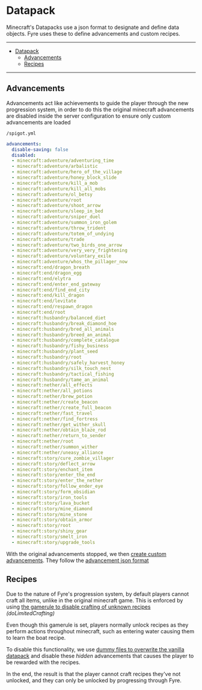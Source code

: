 # Datapack

Minecraft's Datapacks use a json format to designate and define data objects.
Fyre uses these to define advancements and custom recipes.

---

- [Datapack](#datapack)
	- [Advancements](#advancements)
	- [Recipes](#recipes)

---

## Advancements

Advancements act like achievements to guide the player through the new
progression system, in order to do this the original minecraft advancements are
disabled inside the server configuration to ensure only custom advancements are
loaded

`/spigot.yml`

```yml
advancements:
  disable-saving: false
  disabled:
  - minecraft:adventure/adventuring_time
  - minecraft:adventure/arbalistic
  - minecraft:adventure/hero_of_the_village
  - minecraft:adventure/honey_block_slide
  - minecraft:adventure/kill_a_mob
  - minecraft:adventure/kill_all_mobs
  - minecraft:adventure/ol_betsy
  - minecraft:adventure/root
  - minecraft:adventure/shoot_arrow
  - minecraft:adventure/sleep_in_bed
  - minecraft:adventure/sniper_duel
  - minecraft:adventure/summon_iron_golem
  - minecraft:adventure/throw_trident
  - minecraft:adventure/totem_of_undying
  - minecraft:adventure/trade
  - minecraft:adventure/two_birds_one_arrow
  - minecraft:adventure/very_very_frightening
  - minecraft:adventure/voluntary_exile
  - minecraft:adventure/whos_the_pillager_now
  - minecraft:end/dragon_breath
  - minecraft:end/dragon_egg
  - minecraft:end/elytra
  - minecraft:end/enter_end_gateway
  - minecraft:end/find_end_city
  - minecraft:end/kill_dragon
  - minecraft:end/levitate
  - minecraft:end/respawn_dragon
  - minecraft:end/root
  - minecraft:husbandry/balanced_diet
  - minecraft:husbandry/break_diamond_hoe
  - minecraft:husbandry/bred_all_animals
  - minecraft:husbandry/breed_an_animal
  - minecraft:husbandry/complete_catalogue
  - minecraft:husbandry/fishy_business
  - minecraft:husbandry/plant_seed
  - minecraft:husbandry/root
  - minecraft:husbandry/safely_harvest_honey
  - minecraft:husbandry/silk_touch_nest
  - minecraft:husbandry/tactical_fishing
  - minecraft:husbandry/tame_an_animal
  - minecraft:nether/all_effects
  - minecraft:nether/all_potions
  - minecraft:nether/brew_potion
  - minecraft:nether/create_beacon
  - minecraft:nether/create_full_beacon
  - minecraft:nether/fast_travel
  - minecraft:nether/find_fortress
  - minecraft:nether/get_wither_skull
  - minecraft:nether/obtain_blaze_rod
  - minecraft:nether/return_to_sender
  - minecraft:nether/root
  - minecraft:nether/summon_wither
  - minecraft:nether/uneasy_alliance
  - minecraft:story/cure_zombie_villager
  - minecraft:story/deflect_arrow
  - minecraft:story/enchant_item
  - minecraft:story/enter_the_end
  - minecraft:story/enter_the_nether
  - minecraft:story/follow_ender_eye
  - minecraft:story/form_obsidian
  - minecraft:story/iron_tools
  - minecraft:story/lava_bucket
  - minecraft:story/mine_diamond
  - minecraft:story/mine_stone
  - minecraft:story/obtain_armor
  - minecraft:story/root
  - minecraft:story/shiny_gear
  - minecraft:story/smelt_iron
  - minecraft:story/upgrade_tools
```

With the original advancements stopped, we then [create custom
advancements](https://github.com/the-dwellers/Fyre/tree/master/datapack/Fyre/data/fyre/advancements).
They follow the [advancement json
format](https://minecraft.gamepedia.com/Advancements#JSON_Format)

## Recipes

Due to the nature of Fyre's progression system, by default players cannot craft
all items, unlike in the original minecraft game. This is enforced by using [the
gamerule to disable crafting of unknown
recipes](https://minecraft.gamepedia.com/Commands/gamerule)
*(doLimitedCrafting)*

Even though this gamerule is set, players normally unlock recipes as they
perform actions throughout minecraft, such as entering water causing them to
learn the boat recipe.

To disable this functionality, we use [dummy files to overwrite the vanilla
datapack](https://github.com/the-dwellers/Fyre/tree/master/datapack/Fyre/data/minecraft/advancements/recipes)
and disable these *hidden* advancements that causes the player to be rewarded
with the recipes.

In the end, the result is that the player cannot craft recipes they've not
unlocked, and they can only be unlocked by progressing through Fyre.
